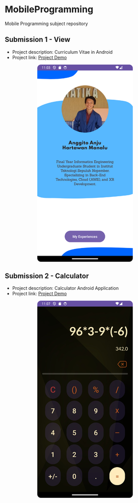 # MobileProgramming
Mobile Programming subject repository

## Submission 1 - View
- Project description: Curriculum Vitae in Android
- Project link: [Project Demo](https://youtu.be/lKz0k0OWDcs)

<p align="center">
    <img src="./figures/assignment_1_figure.png" alt="Assigment 1" width="300" text-align="center">
</p>

## Submission 2 - Calculator
- Project description: Calculator Android Application
- Project link: [Project Demo](https://youtu.be/d1i6trg7VVw)
<p align="center">
    <img src="./figures/assignment_2_figure.png" alt="Assigment 2" width="300" text-align="center">
</p>